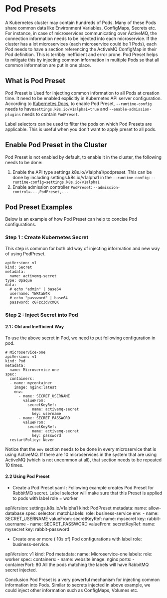 # Pod Presets

A Kubernetes cluster may contain hundreds of Pods. Many of these Pods share common data like Environment Variables, ConfigMaps, Secrets etc. For instance, in case of microservices communicating over ActiveMQ, the connection information needs to be injected into each microservice. If the cluster has a lot microservices (each microservice could be 1 Pods), each Pod needs to have a section referencing the ActiveMQ ConfigMap in their Pod definition. This is terribly inefficient and error prone. Pod Preset helps to mitigate this by injecting common information in multiple Pods so that all common information are put in one place.


## What is Pod Preset

Pod Preset is Used for injecting common information to all Pods at creation time. It need to be enabled explicitly in Kubernetes API server configuration. According to [Kubernetes Docs](https://kubernetes.io/docs/concepts/workloads/pods/podpreset/#enable-pod-preset), to enable Pod Preset, `--runtime-config` needs to have`settings.k8s.io/v1alpha1=true` and `--enable-admission-plugins` needs to contain `PodPreset`.

Label selectors can be used to filter the pods on which Pod Presets are applicable. This is useful when you don't want to apply preset to all pods.

## Enable Pod Preset in the Cluster
Pod Preset is not enabled by default, to enable it in the cluster, the following needs to be done:

1. Enable the API type settings.k8s.io/v1alpha1/podpreset. This can be done by including settings.k8s.io/v1alpha1 in the `--runtime-config`: `--runtime-config=settings.k8s.io/v1alpha1`
2. Enable admission controller `PodPreset`: `--admission-control=...,PodPreset,...`

## Pod Preset Examples

Below is an example of how Pod Preset can help to concise Pod configurations.

### Step 1 : Create Kubernetes Secret
This step is common for both old way of injecting information and new way of using PodPreset.
```shell
apiVersion: v1
kind: Secret
metadata:
  name: activemq-secret
type: Opaque
data:
  # echo "admin" | base64
  username: YWRtaW4K 
  # echo "password" | base64
  password: cGFzc3dvcmQK
```
### Step 2 : Inject Secret into Pod
#### 2.1 : Old and Inefficient Way
To use the above secret in Pod, we need to put following configuration in pod.
```shell
# Microservice-one
apiVersion: v1
kind: Pod
metadata:
  name: Microservice-one
spec:
  containers:
  - name: mycontainer
    image: nginx:latest
    env:
      - name: SECRET_USERNAME
        valueFrom:
          secretKeyRef:
            name: activemq-secret
            key: username
      - name: SECRET_PASSWORD
        valueFrom:
          secretKeyRef:
            name: activemq-secret
            key: password
  restartPolicy: Never
```
Notice that the `env` section needs to be done in every microservice that is using ActiveMQ. If there are 10 microservices in the system that are using ActiveMQ (which is not uncommon at all), that section needs to be repeated 10 times.

#### 2.2 Using Pod Preset
- Create a Pod Preset yaml : Following example creates Pod Preset for RabbitMQ secret. Label selector will make sure that this Preset is applied to pods with label role = worker

apiVersion: settings.k8s.io/v1alpha1
kind: PodPreset
metadata:
  name: allow-database
spec:
  selector:
    matchLabels:
      role: business-service
  env:
    - name: SECRET_USERNAME
      valueFrom:
        secretKeyRef:
          name: mysecret
          key: rabbit-username
    - name: SECRET_PASSWORD
      valueFrom:
        secretKeyRef:
          name: mysecret
          key: rabbit-password

- Create one or more ( 10s of) Pod configurations with label role: business-service.

apiVersion: v1
kind: Pod
metadata:
  name: Microservice-one
  labels:
    role: worker
spec:
  containers:
    - name: website
      image: nginx
      ports:
        - containerPort: 80
All the pods matching the labels will have RabbitMQ secret injected.

Conclusion
Pod Preset is a very powerful mechanism for injecting common information into Pods. Similar to secrets injected in above example, we could inject other information such as ConfigMaps, Volumes etc.
